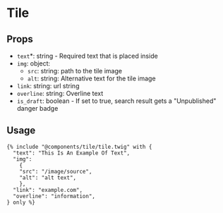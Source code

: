 # Tile

## Props

- `text`*: string - Required text that is placed inside
- `img`: object:
    - `src`: string: path to the tile image
    - `alt`: string: Alternative text for the tile image
- `link`: string: url string
- `overline`: string: Overline text
- `is_draft`: boolean - If set to true, search result gets a "Unpublished" danger badge

## Usage

```twig
{% include "@components/tile/tile.twig" with {
  "text": "This Is An Example Of Text",
  "img":
    {
    "src": "/image/source",
    "alt": "alt text",
    },
  "link": "example.com",
  "overline": "information",
} only %}
```
